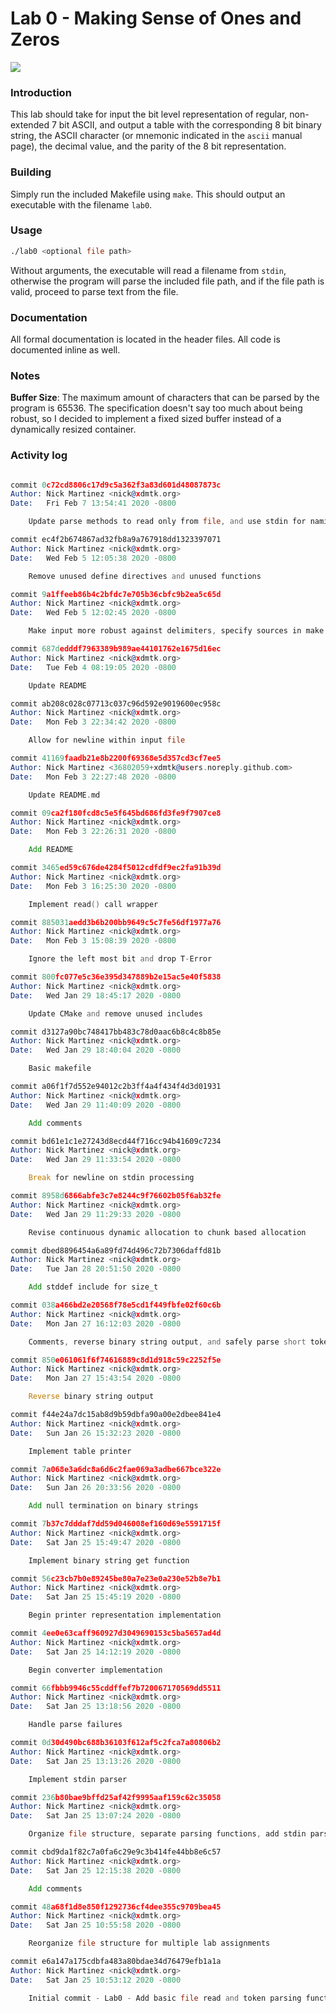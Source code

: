 # Lab 0 -  Making Sense of Ones and Zeros

![](https://github.com/xdmtk/comp322-spring2020/blob/master/lab0/misc/lab0.gif)
### Introduction
This lab should take for input the bit level representation of regular, non-extended 7 bit ASCII, and 
output a table with the corresponding 8 bit binary string, the ASCII character 
(or mnemonic indicated in the `ascii` manual page), the decimal value, and the parity of the 8 bit 
representation.

### Building 
Simply run the included Makefile using `make`. This should output an executable with the filename `lab0`.

### Usage
```asm
./lab0 <optional file path>
```
Without arguments, the executable will read a filename from `stdin`, otherwise the program will parse the
included file path, and if the file path is valid, proceed to parse text from the file.

### Documentation
All formal documentation is located in the header files. All code is documented inline as well.


### Notes
**Buffer Size**: The maximum amount of characters that can be parsed by the program is 65536. The specification 
doesn't say too much about being robust, so I decided to implement a fixed sized buffer instead of a 
dynamically resized container. 


### Activity log
```asm

commit 0c72cd8806c17d9c5a362f3a83d601d48087873c
Author: Nick Martinez <nick@xdmtk.org>
Date:   Fri Feb 7 13:54:41 2020 -0800

    Update parse methods to read only from file, and use stdin for naming the file, instead of parsing tokens

commit ec4f2b674867ad32fb8a9a767918dd1323397071
Author: Nick Martinez <nick@xdmtk.org>
Date:   Wed Feb 5 12:05:38 2020 -0800

    Remove unused define directives and unused functions

commit 9a1ffeeb86b4c2bfdc7e705b36cbfc9b2ea5c65d
Author: Nick Martinez <nick@xdmtk.org>
Date:   Wed Feb 5 12:02:45 2020 -0800

    Make input more robust against delimiters, specify sources in make file

commit 687dedddf7963389b989ae44101762e1675d16ec
Author: Nick Martinez <nick@xdmtk.org>
Date:   Tue Feb 4 08:19:05 2020 -0800

    Update README

commit ab208c028c07713c037c96d592e9019600ec958c
Author: Nick Martinez <nick@xdmtk.org>
Date:   Mon Feb 3 22:34:42 2020 -0800

    Allow for newline within input file

commit 41169faadb21e8b2200f69368e5d357cd3cf7ee5
Author: Nick Martinez <36802059+xdmtk@users.noreply.github.com>
Date:   Mon Feb 3 22:27:48 2020 -0800

    Update README.md

commit 09ca2f180fcd8c5e5f645bd686fd3fe9f7907ce8
Author: Nick Martinez <nick@xdmtk.org>
Date:   Mon Feb 3 22:26:31 2020 -0800

    Add README

commit 3465ed59c676de4284f5012cdfdf9ec2fa91b39d
Author: Nick Martinez <nick@xdmtk.org>
Date:   Mon Feb 3 16:25:30 2020 -0800

    Implement read() call wrapper

commit 885031aedd3b6b200bb9649c5c7fe56df1977a76
Author: Nick Martinez <nick@xdmtk.org>
Date:   Mon Feb 3 15:08:39 2020 -0800

    Ignore the left most bit and drop T-Error

commit 800fc077e5c36e395d347889b2e15ac5e40f5838
Author: Nick Martinez <nick@xdmtk.org>
Date:   Wed Jan 29 18:45:17 2020 -0800

    Update CMake and remove unused includes

commit d3127a90bc748417bb483c78d0aac6b8c4c8b85e
Author: Nick Martinez <nick@xdmtk.org>
Date:   Wed Jan 29 18:40:04 2020 -0800

    Basic makefile

commit a06f1f7d552e94012c2b3ff4a4f434f4d3d01931
Author: Nick Martinez <nick@xdmtk.org>
Date:   Wed Jan 29 11:40:09 2020 -0800

    Add comments

commit bd61e1c1e27243d8ecd44f716cc94b41609c7234
Author: Nick Martinez <nick@xdmtk.org>
Date:   Wed Jan 29 11:33:54 2020 -0800

    Break for newline on stdin processing

commit 8958d6866abfe3c7e8244c9f76602b05f6ab32fe
Author: Nick Martinez <nick@xdmtk.org>
Date:   Wed Jan 29 11:29:33 2020 -0800

    Revise continuous dynamic allocation to chunk based allocation

commit dbed8896454a6a89fd74d496c72b7306daffd81b
Author: Nick Martinez <nick@xdmtk.org>
Date:   Tue Jan 28 20:51:50 2020 -0800

    Add stddef include for size_t

commit 038a466bd2e20568f78e5cd1f449fbfe02f60c6b
Author: Nick Martinez <nick@xdmtk.org>
Date:   Mon Jan 27 16:12:03 2020 -0800

    Comments, reverse binary string output, and safely parse short tokens

commit 850e061061f6f74616889c8d1d918c59c2252f5e
Author: Nick Martinez <nick@xdmtk.org>
Date:   Mon Jan 27 15:43:54 2020 -0800

    Reverse binary string output

commit f44e24a7dc15ab8d9b59dbfa90a00e2dbee841e4
Author: Nick Martinez <nick@xdmtk.org>
Date:   Sun Jan 26 15:32:23 2020 -0800

    Implement table printer

commit 7a068e3a6dc8a6d6c2fae069a3adbe667bce322e
Author: Nick Martinez <nick@xdmtk.org>
Date:   Sun Jan 26 20:33:56 2020 -0800

    Add null termination on binary strings

commit 7b37c7dddaf7dd59d046008ef160d69e5591715f
Author: Nick Martinez <nick@xdmtk.org>
Date:   Sat Jan 25 15:49:47 2020 -0800

    Implement binary string get function

commit 56c23cb7b0e89245be80a7e23e0a230e52b8e7b1
Author: Nick Martinez <nick@xdmtk.org>
Date:   Sat Jan 25 15:45:19 2020 -0800

    Begin printer representation implementation

commit 4ee0e63caff960927d3049690153c5ba5657ad4d
Author: Nick Martinez <nick@xdmtk.org>
Date:   Sat Jan 25 14:12:19 2020 -0800

    Begin converter implementation

commit 66fbbb9946c55cddffef7b720067170569dd5511
Author: Nick Martinez <nick@xdmtk.org>
Date:   Sat Jan 25 13:18:56 2020 -0800

    Handle parse failures

commit 0d30d490bc688b36103f612af5c2fca7a80806b2
Author: Nick Martinez <nick@xdmtk.org>
Date:   Sat Jan 25 13:13:26 2020 -0800

    Implement stdin parser

commit 236b80bae9bffd25af42f9995aaf159c62c35058
Author: Nick Martinez <nick@xdmtk.org>
Date:   Sat Jan 25 13:07:24 2020 -0800

    Organize file structure, separate parsing functions, add stdin parser signature

commit cbd9da1f82c7a0fa6c29e9c3b414fe44bb8e6c57
Author: Nick Martinez <nick@xdmtk.org>
Date:   Sat Jan 25 12:15:38 2020 -0800

    Add comments

commit 48a68f1d8e850f1292736cf4dee355c9709bea45
Author: Nick Martinez <nick@xdmtk.org>
Date:   Sat Jan 25 10:55:58 2020 -0800

    Reorganize file structure for multiple lab assignments

commit e6a147a175cdbfa483a80bdae34d76479efb1a1a
Author: Nick Martinez <nick@xdmtk.org>
Date:   Sat Jan 25 10:53:12 2020 -0800

    Initial commit - Lab0 - Add basic file read and token parsing function
```
